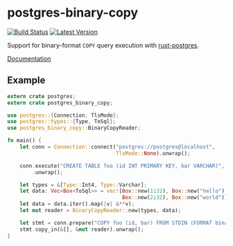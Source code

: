 # postgres-binary-copy

[![Build Status](https://travis-ci.org/sfackler/rust-postgres-binary-copy.svg?branch=master)](https://travis-ci.org/sfackler/rust-postgres-binary-copy) [![Latest Version](https://img.shields.io/crates/v/postgres-binary-copy.svg)](https://crates.io/crates/postgres-binary-copy)

Support for binary-format `COPY` query execution with
[rust-postgres](https://github.com/sfackler/rust-postgres).

[Documentation](https://sfackler.github.io/rust-postgres-binary-copy/doc/v0.3.0/postgres_binary_copy)

## Example

```rust
extern crate postgres;
extern crate postgres_binary_copy;

use postgres::{Connection, TlsMode};
use postgres::types::{Type, ToSql};
use postgres_binary_copy::BinaryCopyReader;

fn main() {
    let conn = Connection::connect("postgres://postgres@localhost",
                                   TlsMode::None).unwrap();

    conn.execute("CREATE TABLE foo (id INT PRIMARY KEY, bar VARCHAR)", &[])
        .unwrap();

    let types = &[Type::Int4, Type::Varchar];
    let data: Vec<Box<ToSql>> = vec![Box::new(1i32), Box::new("hello"),
                                     Box::new(2i32), Box::new("world")];
    let data = data.iter().map(|v| &**v);
    let mut reader = BinaryCopyReader::new(types, data);

    let stmt = conn.prepare("COPY foo (id, bar) FROM STDIN (FORMAT binary)").unwrap();
    stmt.copy_in(&[], &mut reader).unwrap();
}
```
